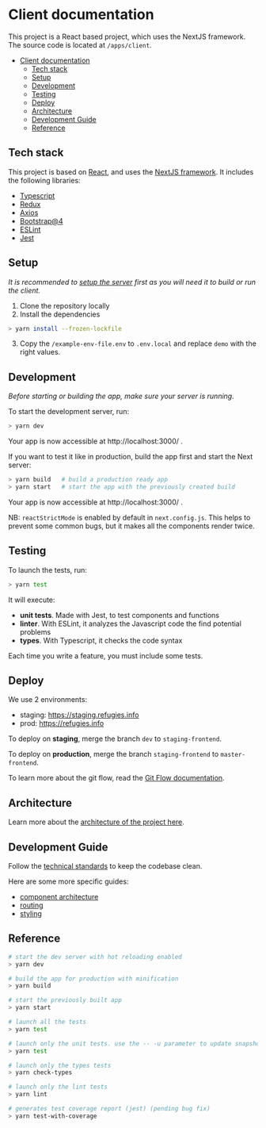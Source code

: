 # Client documentation

This project is a React based project, which uses the NextJS framework.
The source code is located at `/apps/client`.

- [Client documentation](#client-documentation)
  - [Tech stack](#tech-stack)
  - [Setup](#setup)
  - [Development](#development)
  - [Testing](#testing)
  - [Deploy](#deploy)
  - [Architecture](#architecture)
  - [Development Guide](#development-guide)
  - [Reference](#reference)

## Tech stack

This project is based on [React](https://reactjs.org/), and uses the [NextJS framework](https://nextjs.org/).
It includes the following libraries:

- [Typescript](https://www.typescriptlang.org/)
- [Redux](https://redux.js.org/)
- [Axios](https://github.com/axios/axios)
- [Bootstrap@4](https://getbootstrap.com/docs/4.0/getting-started/introduction/)
- [ESLint](https://eslint.org/)
- [Jest](https://jestjs.io/)

## Setup

_It is recommended to [setup the server](../apps/server/) first as you will need it to build or run the client._

1. Clone the repository locally
2. Install the dependencies

```bash
> yarn install --frozen-lockfile
```

3. Copy the `/example-env-file.env` to `.env.local` and replace `demo` with the right values.

## Development

_Before starting or building the app, make sure your server is running._

To start the development server, run:

```bash
> yarn dev
```

Your app is now accessible at http://localhost:3000/ .

If you want to test it like in production, build the app first and start the Next server:

```bash
> yarn build   # build a production ready app
> yarn start   # start the app with the previously created build
```

Your app is now accessible at http://localhost:3000/ .

NB: `reactStrictMode` is enabled by default in `next.config.js`. This helps to prevent some common bugs, but it makes all the components render twice.

## Testing

To launch the tests, run:

```bash
> yarn test
```

It will execute:

- **unit tests**. Made with Jest, to test components and functions
- **linter**. With ESLint, it analyzes the Javascript code the find potential problems
- **types**. With Typescript, it checks the code syntax

Each time you write a feature, you must include some tests.

## Deploy

We use 2 environments:

- staging: https://staging.refugies.info
- prod: https://refugies.info

To deploy on **staging**, merge the branch `dev` to `staging-frontend`.

To deploy on **production**, merge the branch `staging-frontend` to `master-frontend`.

To learn more about the git flow, read the [Git Flow documentation](../README.md#git-flow).

## Architecture

Learn more about the [architecture of the project here](architecture.md).

## Development Guide

Follow the [technical standards](general.md) to keep the codebase clean.

Here are some more specific guides:

- [component architecture](component-architecture.md)
- [routing](routing.md)
- [styling](styling.md)

## Reference

```bash
# start the dev server with hot reloading enabled
> yarn dev

# build the app for production with minification
> yarn build

# start the previously built app
> yarn start

# launch all the tests
> yarn test

# launch only the unit tests. use the -- -u parameter to update snapshots
> yarn test

# launch only the types tests
> yarn check-types

# launch only the lint tests
> yarn lint

# generates test coverage report (jest) (pending bug fix)
> yarn test-with-coverage
```
